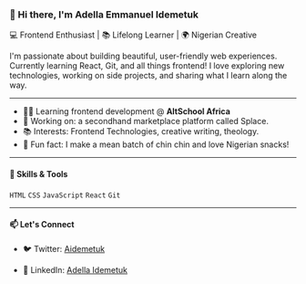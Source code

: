 ### 👋 Hi there, I'm Adella Emmanuel Idemetuk
💻 Frontend Enthusiast | 📚 Lifelong Learner | 🌍 Nigerian Creative

I'm passionate about building beautiful, user-friendly web experiences. Currently learning React, Git, and all things frontend! I love exploring new technologies, working on side projects, and sharing what I learn along the way.

---

- 🧑‍🎓 Learning frontend development @ **AltSchool Africa**
- 🔧 Working on: a secondhand marketplace platform called Splace.
- 📚 Interests:  Frontend Technologies, creative writing, theology.
- 🍪 Fun fact: I make a mean batch of chin chin and love Nigerian snacks!

---


#### 🌱 Skills & Tools
`HTML` `CSS` `JavaScript` `React` `Git` 

---

#### 📫 Let's Connect
- 🐦 Twitter: [Aidemetuk](https://x.com/AIdemetuk)

- 💼 LinkedIn: [Adella Idemetuk](www.linkedin.com/in/adella-idemetuk-805a12321)


